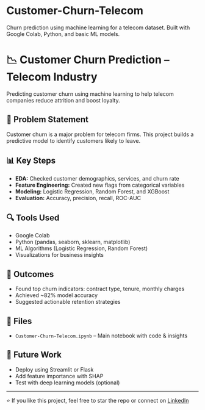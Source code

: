 # Customer-Churn-Telecom
Churn prediction using machine learning for a telecom dataset. Built with Google Colab, Python, and basic ML models.
# 📉 Customer Churn Prediction – Telecom Industry

Predicting customer churn using machine learning to help telecom companies reduce attrition and boost loyalty.

## 🧠 Problem Statement
Customer churn is a major problem for telecom firms. This project builds a predictive model to identify customers likely to leave.

## 📊 Key Steps

- **EDA:** Checked customer demographics, services, and churn rate
- **Feature Engineering:** Created new flags from categorical variables
- **Modeling:** Logistic Regression, Random Forest, and XGBoost
- **Evaluation:** Accuracy, precision, recall, ROC-AUC

## 🔍 Tools Used
- Google Colab
- Python (pandas, seaborn, sklearn, matplotlib)
- ML Algorithms (Logistic Regression, Random Forest)
- Visualizations for business insights

## 🧾 Outcomes
- Found top churn indicators: contract type, tenure, monthly charges
- Achieved ~82% model accuracy
- Suggested actionable retention strategies

## 📁 Files
- `Customer-Churn-Telecom.ipynb` – Main notebook with code & insights

## 🚀 Future Work
- Deploy using Streamlit or Flask
- Add feature importance with SHAP
- Test with deep learning models (optional)

---

⭐ If you like this project, feel free to star the repo or connect on [LinkedIn](https://www.linkedin.com/in/swarnamayee-kar-7827a5282)
